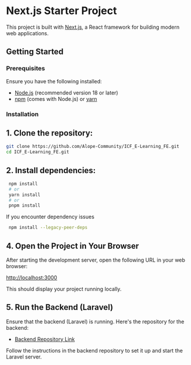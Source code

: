 # Next.js Starter Project

This project is built with [Next.js](https://nextjs.org), a React framework for building modern web applications.

## Getting Started

### Prerequisites

Ensure you have the following installed:

- [Node.js](https://nodejs.org) (recommended version 18 or later)
- [npm](https://www.npmjs.com/) (comes with Node.js) or [yarn](https://yarnpkg.com/)

### Installation

## 1. Clone the repository:

```bash
git clone https://github.com/Alope-Community/ICF_E-Learning_FE.git
cd ICF_E-Learning_FE.git
```

## 2. Install dependencies:

```bash
 npm install
 # or
 yarn install
 # or
 pnpm install
```

If you encounter dependency issues

```bash
 npm install --legacy-peer-deps
```

## 4. Open the Project in Your Browser

After starting the development server, open the following URL in your web browser:

[http://localhost:3000](http://localhost:3000)

This should display your project running locally.

## 5. Run the Backend (Laravel)

Ensure that the backend (Laravel) is running. Here's the repository for the backend:

- [Backend Repository Link](https://github.com/Alope-Community/ICF_E-Learning_CMS.git)

Follow the instructions in the backend repository to set it up and start the Laravel server.

